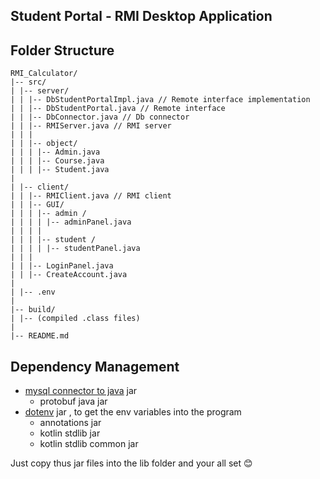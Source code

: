 ## Student Portal - RMI Desktop Application

## Folder Structure

    RMI_Calculator/
    |-- src/
    | |-- server/
    | | |-- DbStudentPortalImpl.java // Remote interface implementation
    | | |-- DbStudentPortal.java // Remote interface
    | | |-- DbConnector.java // Db connector
    | | |-- RMIServer.java // RMI server
    | | |
    | | |-- object/
    | | | |-- Admin.java
    | | | |-- Course.java
    | | | |-- Student.java
    |
    | |-- client/
    | | |-- RMIClient.java // RMI client
    | | |-- GUI/
    | | | |-- admin /
    | | | | |-- adminPanel.java
    | | | |
    | | | |-- student /
    | | | | |-- studentPanel.java
    | | |
    | | |-- LoginPanel.java
    | | |-- CreateAccount.java
    |
    | |-- .env
    |
    |-- build/
    | |-- (compiled .class files)
    |
    |-- README.md

## Dependency Management

-   [mysql connector to java]() jar
    -   protobuf java jar
-   [dotenv](https://jar-download.com/artifact-search/java-dotenv) jar , to get the env variables into the program
    -   annotations jar
    -   kotlin stdlib jar
    -   kotlin stdlib common jar

Just copy thus jar files into the lib folder and your all set 😊
